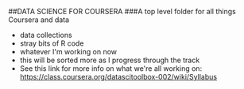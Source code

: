 ##DATA SCIENCE FOR COURSERA
###A top level folder for all things Coursera and data

* data collections
* stray bits of R code
* whatever I'm working on now
* this will be sorted more as I progress through the track
* See this link for more info on what we're all working on: https://class.coursera.org/datascitoolbox-002/wiki/Syllabus
